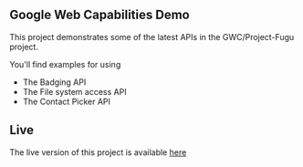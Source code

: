 ## Google Web Capabilities Demo

This project demonstrates some of the latest APIs in the GWC/Project-Fugu project.

You'll find examples for using
- The Badging API
- The File system access API
- The Contact Picker API

## Live

The live version of this project is available [here](https://project-fugu.netlify.app/)